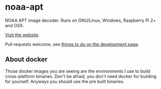 # noaa-apt

NOAA APT image decoder. Runs on GNU/Linux, Windows, Raspberry Pi 2+ and OSX.

[Visit the website](http://noaa-apt.mbernardi.com.ar/).

Pull requests welcome, see [things to do on the development page](https://noaa-apt.mbernardi.com.ar/development.html#things-to-do).

## About docker

Those docker images you are seeing are the environments I use to build
cross-platform binaries. Don't be afraid, you don't need docker for building for
yourself. Anyways you should use the pre built binaries.
